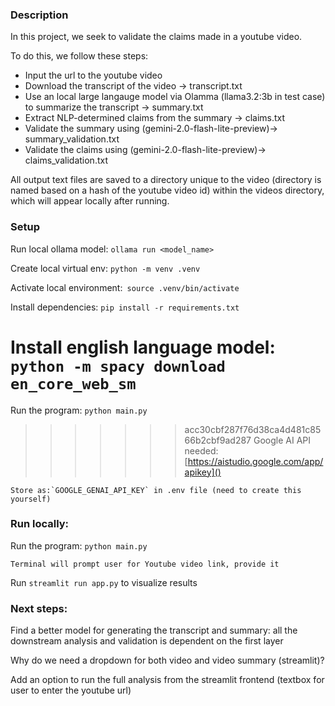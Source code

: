 ### Description

In this project, we seek to validate the claims made in a youtube video.

To do this, we follow these steps:

- Input the url to the youtube video
- Download the transcript of the video -> transcript.txt
- Use an local large langauge model via Olamma (llama3.2:3b in test case) to summarize the transcript -> summary.txt
- Extract NLP-determined claims from the summary -> claims.txt
- Validate the summary using (gemini-2.0-flash-lite-preview)-> summary_validation.txt
- Validate the claims using (gemini-2.0-flash-lite-preview)-> claims_validation.txt

All output text files are saved to a directory unique to the video (directory is named based on a hash of the youtube video id) within the videos directory, which will appear locally after running.

### Setup

Run local ollama model: `ollama run <model_name>`

Create local virtual env: `python -m venv .venv`

Activate local environment:` source .venv/bin/activate`

Install dependencies: `pip install -r requirements.txt`

# Install english language model: `python -m spacy download en_core_web_sm`

Run the program: `python main.py`

> > > > > > > acc30cbf287f76d38ca4d481c8566b2cbf9ad287
> > > > > > > Google AI API needed: [https://aistudio.google.com/app/apikey]()

    Store as:`GOOGLE_GENAI_API_KEY` in .env file (need to create this yourself)

### Run locally:

Run the program: `python main.py`

    Terminal will prompt user for Youtube video link, provide it

Run `streamlit run app.py` to visualize results

### Next steps:

Find a better model for generating the transcript and summary: all the downstream analysis and validation is dependent on the first layer

Why do we need a dropdown for both video and video summary (streamlit)?

Add an option to run the full analysis from the streamlit frontend (textbox for user to enter the youtube url)
